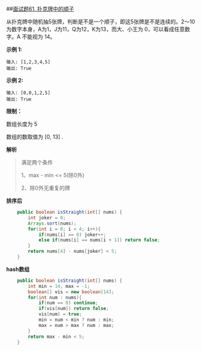 ##[面试题61. 扑克牌中的顺子](https://leetcode-cn.com/problems/bu-ke-pai-zhong-de-shun-zi-lcof/)

从扑克牌中随机抽5张牌，判断是不是一个顺子，即这5张牌是不是连续的。2～10为数字本身，A为1，J为11，Q为12，K为13，而大、小王为 0，可以看成任意数字。A 不能视为 14。

**示例 1:**

```
输入: [1,2,3,4,5]
输出: True
```

**示例 2:**

```
输入: [0,0,1,2,5]
输出: True
```

**限制：**

数组长度为 5 

数组的数取值为 [0, 13] .

**解析**

> 满足两个条件
>
> 1、max - min <= 5(除0外)
>
> 2、除0外无重复的牌

**排序后**

```java
    public boolean isStraight(int[] nums) {
        int joker = 0;
        Arrays.sort(nums);
        for(int i = 0; i < 4; i++){
            if(nums[i] == 0) joker++;
            else if(nums[i] == nums[i + 1]) return false;
        }
        return nums[4] - nums[joker] < 5;
    }
```

**hash数组**

```java
    public boolean isStraight(int[] nums) {
        int min = 14, max = -1;
        boolean[] vis = new boolean[14];
        for(int num : nums){
            if(num == 0) continue;
            if(vis[num]) return false;
            vis[num] = true;
            min = num < min ? num : min;
            max = num > max ? num : max;
        }
        return max - min < 5;
    }
```

